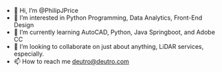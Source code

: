 - 👋 Hi, I’m @PhilipJPrice
- 👀 I’m interested in Python Programming, Data Analytics, Front-End Design
- 🌱 I’m currently learning AutoCAD, Python, Java Springboot, and Adobe CC
- 💞️ I’m looking to collaborate on just about anything, LiDAR services, especially.
- 📫 How to reach me deutro@deutro.com

<!---
PhilipJPrice/PhilipJPrice is a ✨ special ✨ repository because its `README.md` (this file) appears on your GitHub profile.
You can click the Preview link to take a look at your changes.
--->
